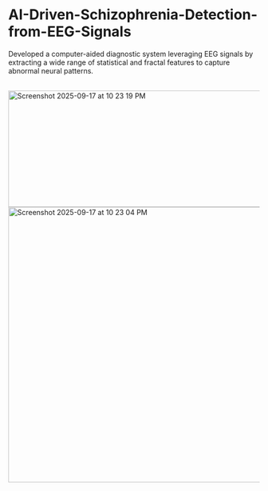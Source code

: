 # AI-Driven-Schizophrenia-Detection-from-EEG-Signals
Developed a computer-aided diagnostic system leveraging EEG signals by extracting a wide range of statistical and fractal features to capture abnormal neural patterns.

<br>

<img width="643" height="233" alt="Screenshot 2025-09-17 at 10 23 19 PM" src="https://github.com/user-attachments/assets/0f92909f-65ab-48ba-9a96-a4b116c58799" />



<img width="650" height="551" alt="Screenshot 2025-09-17 at 10 23 04 PM" src="https://github.com/user-attachments/assets/e5e1f961-9ffc-4e34-aee1-68e16c15f2a3" />
